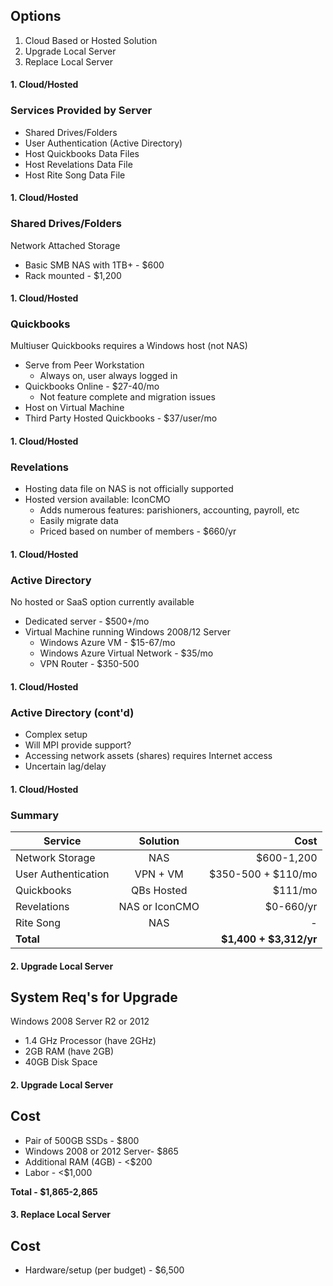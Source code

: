## Options

1. Cloud Based or Hosted Solution
2. Upgrade Local Server
3. Replace Local Server


#### 1. Cloud/Hosted
### Services Provided by Server

- Shared Drives/Folders
- User Authentication (Active Directory)
- Host Quickbooks Data Files
- Host Revelations Data File
- Host Rite Song Data File


#### 1. Cloud/Hosted
### Shared Drives/Folders

Network Attached Storage

- Basic SMB NAS with 1TB+ - $600
- Rack mounted - $1,200


#### 1. Cloud/Hosted
### Quickbooks

Multiuser Quickbooks requires a Windows host (not NAS)

- Serve from Peer Workstation
    - Always on, user always logged in
- Quickbooks Online - $27-40/mo
    - Not feature complete and migration issues
- Host on Virtual Machine
- Third Party Hosted Quickbooks - $37/user/mo



#### 1. Cloud/Hosted
### Revelations

- Hosting data file on NAS is not officially supported
- Hosted version available: IconCMO
    - Adds numerous features: parishioners, accounting, payroll, etc
    - Easily migrate data
    - Priced based on number of members - $660/yr


#### 1. Cloud/Hosted
### Active Directory

No hosted or SaaS option currently available

- Dedicated server - $500+/mo
- Virtual Machine running Windows 2008/12 Server
    - Windows Azure VM - $15-67/mo
    - Windows Azure Virtual Network - $35/mo
    - VPN Router - $350-500


#### 1. Cloud/Hosted
### Active Directory (cont'd)

- Complex setup
- Will MPI provide support?
- Accessing network assets (shares) requires Internet access
- Uncertain lag/delay


#### 1. Cloud/Hosted
### Summary

| **Service**          | **Solution**                  | **Cost**   |
|----------------------|:-----------------------------:|-----------:|
| Network Storage      | <span class="yes">NAS</span>  | $600-1,200 |
| User Authentication  | VPN + VM              | $350-500 + $110/mo |
| Quickbooks           | QBs Hosted                       | $111/mo |
| Revelations          | NAS or IconCMO                 | $0-660/yr |
| Rite Song            | <span class="yes">NAS</span>   |         - |
| **Total**            |                   | **$1,400 + $3,312/yr** |


#### 2. Upgrade Local Server
## System Req's for Upgrade

Windows 2008 Server R2 or 2012

- 1.4 GHz Processor (have 2GHz)
- 2GB RAM (have 2GB)
- 40GB Disk Space


#### 2. Upgrade Local Server
## Cost

- Pair of 500GB SSDs - $800
- Windows 2008 or 2012 Server- $865
- Additional RAM (4GB) - <$200
- Labor - <$1,000

**Total - $1,865-2,865**


#### 3. Replace Local Server
## Cost

- Hardware/setup (per budget) - $6,500

